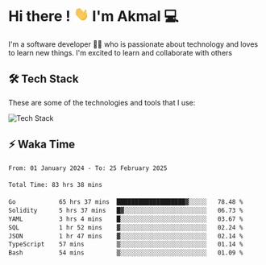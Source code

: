 # Hi there ! <img src="https://github.com/ABSphreak/ABSphreak/blob/master/gifs/Hi.gif" width="30"> I'm Akmal  💻

I'm a software developer 👨‍💻 who is passionate about technology and loves to learn new things. I'm excited to learn and collaborate with others

## 🛠️ Tech Stack

These are some of the technologies and tools that I use:

![Tech Stack](https://skillicons.dev/icons?i=typescript,nodejs,javascript,express,nest,sequelize,go,rabbitmq,python,solidity,react,vue,next,nuxtjs,webpack,vite,tailwindcss,bootstrap,css,scss,html,vercel,firebase,heroku,netlify,docker,postgresql,mongodb,redis,mysql,graphql,git,github,gitlab,vscode,figma,postman,pytorch,tensorflow,bash)

## ⚡ Waka Time
<!--START_SECTION:waka-->

```txt
From: 01 January 2024 - To: 25 February 2025

Total Time: 83 hrs 38 mins

Go            65 hrs 37 mins  ███████████████████▓░░░░░   78.48 %
Solidity      5 hrs 37 mins   █▓░░░░░░░░░░░░░░░░░░░░░░░   06.73 %
YAML          3 hrs 4 mins    █░░░░░░░░░░░░░░░░░░░░░░░░   03.67 %
SQL           1 hr 52 mins    ▓░░░░░░░░░░░░░░░░░░░░░░░░   02.24 %
JSON          1 hr 47 mins    ▓░░░░░░░░░░░░░░░░░░░░░░░░   02.14 %
TypeScript    57 mins         ▒░░░░░░░░░░░░░░░░░░░░░░░░   01.14 %
Bash          54 mins         ▒░░░░░░░░░░░░░░░░░░░░░░░░   01.09 %
```

<!--END_SECTION:waka-->



